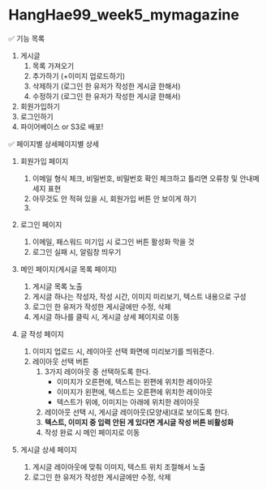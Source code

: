 # HangHae99_week5_mymagazine


✅ 기능 목록

1. 게시글 
    1. 목록 가져오기
    2. 추가하기 (+이미지 업로드하기)
    3. 삭제하기 (로그인 한 유저가 작성한 게시글 한해서)
    4. 수정하기 (로그인 한 유저가 작성한 게시글 한해서)
2. 회원가입하기
3. 로그인하기  
4. 파이어베이스 or S3로 배포!

✅ 페이지별 상세페이지별 상세

1. 회원가입 페이지
    1. 이메일 형식 체크, 비밀번호, 비밀번호 확인 체크하고 틀리면 오류창 및 안내메세지 표현
    2. 아무것도 안 적혀 있을 시, 회원가입 버튼 안 보이게 하기
    3. 
2. 로그인 페이지
    1. 이메일, 패스워드 미기입 시 로그인 버튼 활성화 막을 것
    2. 로그인 실패 시, 알림창 띄우기
    
3. 메인 페이지(게시글 목록 페이지)
    1. 게시글 목록 노출
    2. 게시글 하나는 작성자, 작성 시간, 이미지 미리보기, 텍스트 내용으로 구성
    3. 로그인 한 유저가 작성한 게시글에만 수정, 삭제
    4. 게시글 하나를 클릭 시, 게시글 상세 페이지로 이동

4. 글 작성 페이지
    1. 이미지 업로드 시, 레이아웃 선택 화면에 미리보기를 띄워준다.
    2. 레이아웃 선택 버튼
        1. 3가지 레이아웃 중 선택하도록 한다.
            - 이미지가 오른편에, 텍스트는 왼편에 위치한 레이아웃
            - 이미지가 왼편에, 텍스트는 오른편에 위치한 레이아웃
            - 텍스트가 위에, 이미지는 아래에 위치한 레이아웃
        2. 레이아웃 선택 시, 게시글 레이아웃(모양새)대로 보이도록 한다.
        3. **텍스트, 이미지 중 입력 안된 게 있다면 게시글 작성 버튼 비활성화**
        4. 작성 완료 시 메인 페이지로 이동
5. 게시글 상세 페이지
    1. 게시글 레이아웃에 맞춰 이미지, 텍스트 위치 조절해서 노출
    2. 로그인 한 유저가 작성한 게시글에만 수정, 삭제
